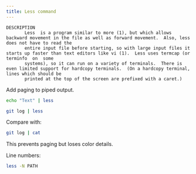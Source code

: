 ```yaml
---
title: Less command
---
```


	DESCRIPTION
	       Less  is a program similar to more (1), but which allows backward movement in the file as well as forward movement.  Also, less does not have to read the
	       entire input file before starting, so with large input files it starts up faster than text editors like vi (1).  Less uses termcap (or terminfo  on  some
	       systems), so it can run on a variety of terminals.  There is even limited support for hardcopy terminals.  (On a hardcopy terminal, lines which should be
	       printed at the top of the screen are prefixed with a caret.)

Add paging to piped output.

```sh
echo "Text" | less

git log | less
```

Compare with:

```sh
git log | cat
```

This prevents paging but loses color details.

Line numbers:

```sh
less -N PATH
```

